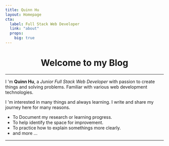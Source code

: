 ```yaml
---
title: Quinn Hu
layout: Homepage
cta:
  label: Full Stack Web Developer
  link: "about"
  props:
    big: true
---
```


<style>
#textAlign {text-align: center}
</style>

<h1 id="textAlign">Welcome to my Blog</h1>

---

I 'm **Quinn Hu**, a *Junior Full Stack Web Developer* with passion to create things and solving problems. Familiar with various web development technologies.

I 'm interested in many things and always learning. I write and share my journey here for many reasons.
  - To Document my research or learning progress.
  - To help identify the space for improvement.
  - To practice how to explain somethings more clearly.
  - and more ...
---
